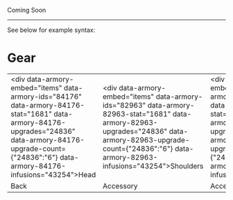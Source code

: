 Coming Soon

-----

See below for example syntax: 

# Gear
|           |     |     |     |     |     |
| ---       | --- | --- | --- | --- | --- |
| <div data-armory-embed="items" data-armory-ids="84176" data-armory-84176-stat="1681" data-armory-84176-upgrades="24836" data-armory-84176-upgrade-count={"24836":"6"} data-armory-84176-infusions="43254"></div>Head  | <div data-armory-embed="items" data-armory-ids="82963" data-armory-82963-stat="1681" data-armory-82963-upgrades="24836" data-armory-82963-upgrade-count={"24836":"6"} data-armory-82963-infusions="43254"></div>Shoulders | <div data-armory-embed="items" data-armory-ids="83394" data-armory-83394-stat="1681" data-armory-83394-upgrades="24836" data-armory-83394-upgrade-count={"24836":"6"} data-armory-83394-infusions="43254"></div>Chest | <div data-armory-embed="items" data-armory-ids="82456" data-armory-82456-stat="1681" data-armory-82456-upgrades="24836" data-armory-82456-upgrade-count={"24836":"6"} data-armory-82456-infusions="43254"></div>Hands | <div data-armory-embed="items" data-armory-ids="82196" data-armory-82196-stat="1681" data-armory-82196-upgrades="24836" data-armory-82196-upgrade-count={"24836":"6"} data-armory-82196-infusions="43254"></div>Legs | <div data-armory-embed="items" data-armory-ids="82801" data-armory-82801-stat="1681" data-armory-82801-upgrades="24836" data-armory-82801-upgrade-count={"24836":"6"} data-armory-82801-infusions="43254"></div>Feet | 
| <div data-armory-embed="items" data-armory-ids="81462" data-armory-81462-stat="1681" data-armory-81462-infusions="43254"></div>Back  | <div data-armory-embed="items" data-armory-ids="81908" data-armory-81908-stat="1681" data-armory-81908-infusions="43254"></div>Accessory | <div data-armory-embed="items" data-armory-ids="91048" data-armory-91048-stat="1681" data-armory-91048-infusions="43254"></div>Accessory | <div data-armory-embed="items" data-armory-ids="91234" data-armory-91234-stat="1681" data-armory-91234-infusions="43254"></div>Ring | <div data-armory-embed="items" data-armory-ids="93105" data-armory-93105-stat="1681" data-armory-93105-infusions="43254"></div>Ring | <div data-armory-embed="items" data-armory-ids="95380" data-armory-95380-stat="1681" data-armory-95380-infusions="87417"></div>Amulet | 

<script async src="https://unpkg.com/armory-embeds@^0.x.x/armory-embeds.js"></script> 

